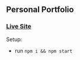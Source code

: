## Personal Portfolio

### [Live Site](https://www.atlahua.website)

Setup:
- run ```npm i && npm start```
